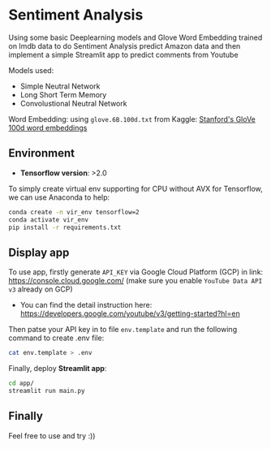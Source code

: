 # Sentiment Analysis
Using some basic Deeplearning models and Glove Word Embedding trained on Imdb data to do Sentiment Analysis predict Amazon data and then implement a simple Streamlit app to predict comments from Youtube

Models used:
- Simple Neutral Network
- Long Short Term Memory
- Convolustional Neutral Network

Word Embedding: using `glove.6B.100d.txt` from Kaggle: [Stanford's GloVe 100d word embeddings](https://www.kaggle.com/datasets/danielwillgeorge/glove6b100dtxt)

## Environment 
- **Tensorflow version**: >2.0

To simply create virtual env supporting for CPU without AVX for Tensorflow, we can use Anaconda to help: 
```bash
conda create -n vir_env tensorflow=2
conda activate vir_env
pip install -r requirements.txt
```

## Display app
To use app, firstly generate `API_KEY` via Google Cloud Platform (GCP) in link: https://console.cloud.google.com/
(make sure you enable `YouTube Data API v3` already on GCP)

- You can find the detail instruction here: https://developers.google.com/youtube/v3/getting-started?hl=en


Then patse your API key in to file `env.template` and run the following command to create .env file:
```bash
cat env.template > .env
```
Finally, deploy **Streamlit app**:
```bash
cd app/
streamlit run main.py
```

## Finally
Feel free to use and try :))

